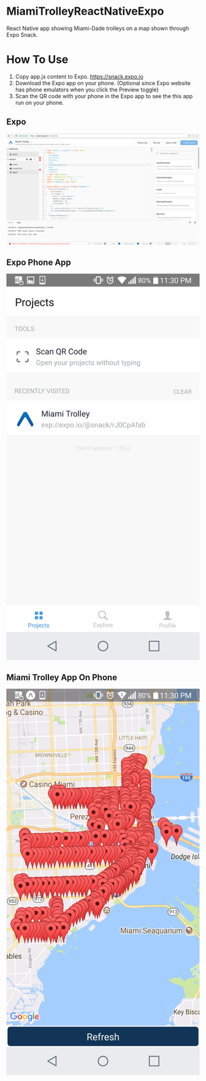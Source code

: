 # MiamiTrolleyReactNativeExpo

React Native app showing Miami-Dade trolleys on a map shown through Expo Snack.

# How To Use

1. Copy app.js content to Expo. https://snack.expo.io  
2. Download the Expo app on your phone. (Optional since Expo website has phone emulators when you click the Preview toggle)  
3. Scan the QR code with your phone in the Expo app to see the this app run on your phone.  

## Expo

![](https://github.com/qtrandev/MiamiTrolleyReactNativeExpo/blob/master/screenshot.png)

## Expo Phone App

![](https://github.com/qtrandev/MiamiTrolleyReactNativeExpo/blob/master/screenshot2.png)

## Miami Trolley App On Phone

![](https://github.com/qtrandev/MiamiTrolleyReactNativeExpo/blob/master/screenshot3.png)
